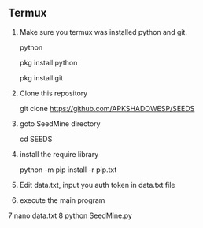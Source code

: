 ## Termux

1. Make sure you termux was installed python and git.
   
   python
  
   pkg install python
  
   pkg install git
   
2. Clone this repository
  
   git clone https://github.com/APKSHADOWESP/SEEDS
   
3. goto SeedMine directory
  
   cd SEEDS
   
4. install the require library
  
   python -m pip install -r pip.txt
   
5. Edit data.txt, input you auth token in data.txt file
   
6. execute the main program 

7
nano data.txt
  8
  python SeedMine.py

